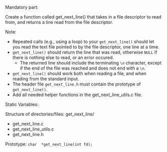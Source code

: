 Mandatory part:

Create a function called get_next_line() that takes in a file descriptor to read from, and returns a line read from the file descriptor. 

Note:
- Repeated calls (e.g., using a loop) to your `get_next_line()` should let you read the text file pointed to by the file descriptor, one line at a time. 
- `get_next_line()` should return the line that was read, otherwise `NULL` if there is nothing else to read, or an error occured. 
    - The returned line should include the terminating `\n` character, except if the end of the file was reached and does not end with a `\n`.
- `get_next_line()` should work both when reading a file, and when reading from the standard input.
- The header file `get_next_line.h` must contain the prototype of `get_next_line()`.
- Add all needed helper functions in the get_next_line_utils.c file. 

Static Variables:

Structure of directories/files:
get_next_line/
  - get_next_line.c
  - get_next_line_utils.c
  - get_next_line.h

Prototype:
`char  *get_next_line(int fd);`

